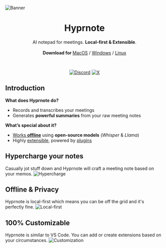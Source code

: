 ![Banner](https://github.com/user-attachments/assets/c2a4d139-9c42-4019-aa82-2a760bf0d4d7)

<p align="center">
	<h1 align="center"><b>Hyprnote</b></h1>
	<p align="center">
		AI notepad for meetings. <strong>Local-first & Extensible</strong>.
    <br />
    <br />
    <b>Download for </b>
		<a href="https://hyprnote.com/download/macos">MacOS</a> /
		<a href="https://github.com/fastrepl/hyprnote/issues/66">Windows</a> /
		<a href="https://github.com/fastrepl/hyprnote/issues/67">Linux</a>
    <br />
  </p>
</p>
<br/>

<p align="center">
  <a href="https://hyprnote.com/discord" target="_blank"><img src="https://img.shields.io/static/v1?label=Join%20our&message=Discord&color=blue&logo=Discord" alt="Discord"></a>
  <a href="https://x.com/tryhyprnote" target="_blank"><img src="https://img.shields.io/static/v1?label=Follow%20us%20on&message=X&color=black&logo=x" alt="X"></a>
</p>

## Introduction

**What does Hyprnote do?**

- Records and transcribes your meetings  
- Generates **powerful summaries** from your raw meeting notes

**What’s special about it?**

- <ins>Works **offline**</ins> using **open-source models** (_Whisper_ & _Llama_)  
- Highly [extensible](https://docs.hyprnote.com/extensions/), powered by [plugins](https://docs.hyprnote.com/plugins/)

## Hypercharge your notes
Casually jot stuff down and Hyprnote will craft a meeting note based on your memos.
![Hypercharge](https://github.com/user-attachments/assets/a78f54ff-29ca-4226-93b4-62cbc1acced7)

## Offline & Privacy
Hyprnote is local-first which means you can be off the grid and it's perfectly fine.
![Local-first](https://github.com/user-attachments/assets/e5014024-3f6a-457a-8f1c-3b183883b782)

## 100% Customizable
Hyprnote is similar to VS Code. You can add or create extensions based on your circumstances.
![Customization](https://github.com/user-attachments/assets/341d2e6c-a2c7-432b-95b8-fdc2018838d5)

